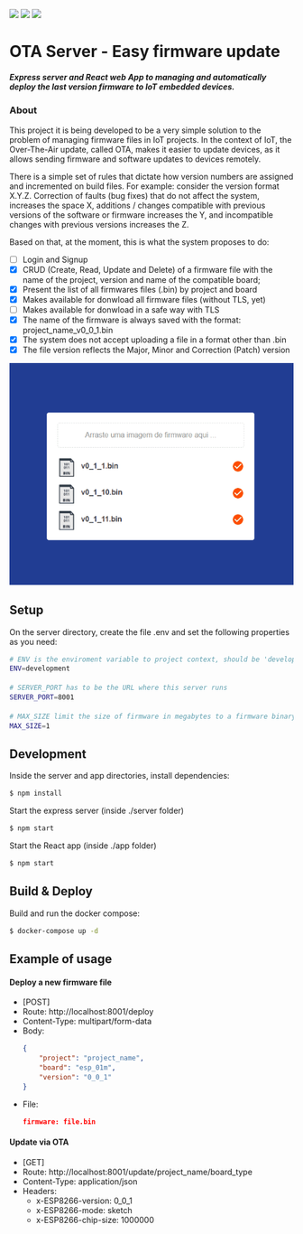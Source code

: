 <p align="">
    <a alt="Node">
        <img src="https://img.shields.io/badge/Node.js-v12.14.1-green.svg" />
    </a>
    <a alt="React">
        <img src="https://img.shields.io/badge/React-v16.8.6-9cf.svg" />
    </a>     
    <a alt="Docker">
        <img src="https://img.shields.io/badge/Docker-v19.03.8-blue.svg" />
    </a>
</p>

# OTA Server - Easy firmware update 

##### Express server and React web App to managing and automatically deploy the last version firmware to IoT embedded devices.

### About

This project it is being developed to be a very simple solution to the problem of managing firmware files in IoT projects. In the context of IoT, the Over-The-Air update, called OTA, makes it easier to update devices, as it allows sending firmware and software updates to devices remotely.

There is a simple set of rules that dictate how version numbers are assigned and incremented on build files. For example: consider the version format X.Y.Z. Correction of faults (bug fixes) that do not affect the system, increases the space X, additions / changes compatible with previous versions of the software or firmware increases the Y, and incompatible changes with previous versions increases the Z.

Based on that, at the moment, this is what the system proposes to do:

- [ ] Login and Signup
- [x] CRUD (Create, Read, Update and Delete) of a firmware file with the name of the project, version and name of the compatible board;
- [x] Present the list of all firmwares files (.bin) by project and board
- [x] Makes available for donwload all firmware files (without TLS, yet)
- [ ] Makes available for donwload in a safe way with TLS
- [x] The name of the firmware is always saved with the format: project_name_v0_0_1.bin
- [x] The system does not accept uploading a file in a format other than .bin
- [x] The file version reflects the Major, Minor and Correction (Patch) version

<p align="center">
<img src="./docs/images/demo.gif" alt="demo"/>
</p>

## Setup

On the server directory, create the file .env and set the following properties as you need:

``` bash
# ENV is the enviroment variable to project context, should be 'development' or 'production'
ENV=development

# SERVER_PORT has to be the URL where this server runs
SERVER_PORT=8001

# MAX_SIZE limit the size of firmware in megabytes to a firmware binary deployed
MAX_SIZE=1
```

## Development

Inside the server and app directories, install dependencies:
``` bash
$ npm install
```

Start the express server (inside ./server folder)
``` bash 
$ npm start
```

Start the React app (inside ./app folder)
``` bash 
$ npm start
```

## Build & Deploy

Build and run the docker compose:

```bash
$ docker-compose up -d
```

## Example of usage

#### Deploy a new firmware file

- [POST]
- Route: http://localhost:8001/deploy
- Content-Type: multipart/form-data
- Body:
    ```JSON
    {
        "project": "project_name",
        "board": "esp_01m",  
        "version": "0_0_1" 
    }
    ```
- File: 
    ``` JSON
    firmware: file.bin
    ```

#### Update via OTA

- [GET]
- Route: http://localhost:8001/update/project_name/board_type
- Content-Type: application/json
- Headers:
    - x-ESP8266-version: 0_0_1
    - x-ESP8266-mode: sketch
    - x-ESP8266-chip-size: 1000000
